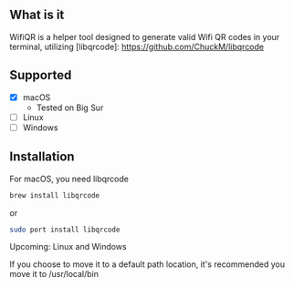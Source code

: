 ## What is it
WifiQR is a helper tool designed to generate valid Wifi QR codes in your terminal, utilizing [libqrcode]: https://github.com/ChuckM/libqrcode

## Supported
- [x] macOS
  - Tested on Big Sur
- [ ] Linux
- [ ] Windows

## Installation

For macOS, you need libqrcode
```sh
brew install libqrcode
``` 
or
```sh
sudo port install libqrcode
```

Upcoming: Linux and Windows

If you choose to move it to a default path location, it's recommended you move it to /usr/local/bin
